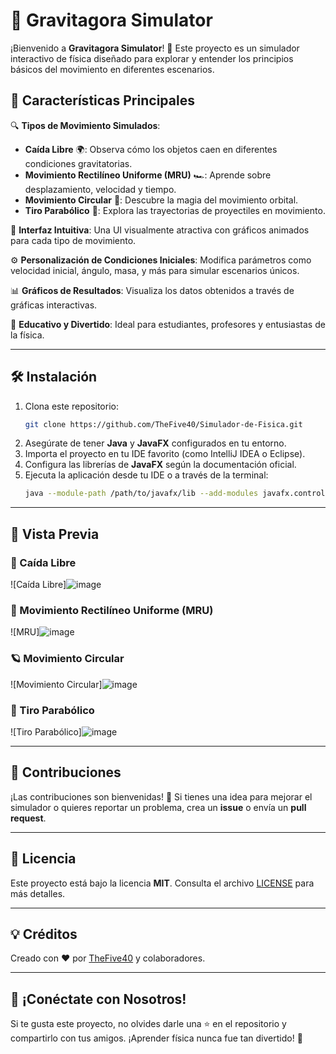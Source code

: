 # 🌌 Gravitagora Simulator

¡Bienvenido a **Gravitagora Simulator**! 🎉 Este proyecto es un simulador interactivo de física diseñado para explorar y entender los principios básicos del movimiento en diferentes escenarios.

## 🚀 Características Principales

🔍 **Tipos de Movimiento Simulados**:

- **Caída Libre** 🌍: Observa cómo los objetos caen en diferentes condiciones gravitatorias.
- **Movimiento Rectilíneo Uniforme (MRU)** 🏎️: Aprende sobre desplazamiento, velocidad y tiempo.
- **Movimiento Circular** 🔄: Descubre la magia del movimiento orbital.
- **Tiro Parabólico** 🏹: Explora las trayectorias de proyectiles en movimiento.

🎨 **Interfaz Intuitiva**: Una UI visualmente atractiva con gráficos animados para cada tipo de movimiento.

⚙️ **Personalización de Condiciones Iniciales**: Modifica parámetros como velocidad inicial, ángulo, masa, y más para simular escenarios únicos.

📊 **Gráficos de Resultados**: Visualiza los datos obtenidos a través de gráficas interactivas.

🧠 **Educativo y Divertido**: Ideal para estudiantes, profesores y entusiastas de la física.

---

## 🛠️ Instalación

1. Clona este repositorio:
   ```bash
   git clone https://github.com/TheFive40/Simulador-de-Fisica.git
   ```
2. Asegúrate de tener **Java** y **JavaFX** configurados en tu entorno.
3. Importa el proyecto en tu IDE favorito (como IntelliJ IDEA o Eclipse).
4. Configura las librerías de **JavaFX** según la documentación oficial.
5. Ejecuta la aplicación desde tu IDE o a través de la terminal:
   ```bash
   java --module-path /path/to/javafx/lib --add-modules javafx.controls,javafx.fxml -jar GravitagoraSimulator.jar
   ```

---

## 📸 Vista Previa

### 🌆 Caída Libre
![Caída Libre]![image](https://github.com/user-attachments/assets/64fc48b9-ce5f-4e49-9e8e-d4a24daee8cc)


### 🚗 Movimiento Rectilíneo Uniforme (MRU)
![MRU]![image](https://github.com/user-attachments/assets/56a74d4c-17e7-4f4a-961a-4b4cc512bbe3)


### 🪐 Movimiento Circular
![Movimiento Circular]![image](https://github.com/user-attachments/assets/65653a66-e6a2-4cf9-90a4-8e1618b47fff)


### 🏹 Tiro Parabólico
![Tiro Parabólico]![image](https://github.com/user-attachments/assets/af5e365a-bce1-4ed3-9416-56a7f4c3ba6a)


---

## 🤝 Contribuciones

¡Las contribuciones son bienvenidas! 🙌 Si tienes una idea para mejorar el simulador o quieres reportar un problema, crea un **issue** o envía un **pull request**.

---

## 📜 Licencia

Este proyecto está bajo la licencia **MIT**. Consulta el archivo [LICENSE](./LICENSE) para más detalles.

---

## 💡 Créditos

Creado con ❤️ por [TheFive40](https://github.com/TheFive40) y colaboradores.

---

## 🌟 ¡Conéctate con Nosotros!

Si te gusta este proyecto, no olvides darle una ⭐ en el repositorio y compartirlo con tus amigos. ¡Aprender física nunca fue tan divertido! 🚀


